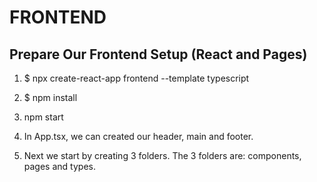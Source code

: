 # FRONTEND

## Prepare Our Frontend Setup (React and Pages)

1. $ npx create-react-app frontend --template typescript

2. $ npm install

3. npm start

4. In App.tsx, we can created our header, main and footer.

5. Next we start by creating 3 folders. The 3 folders are: components, pages and types.
